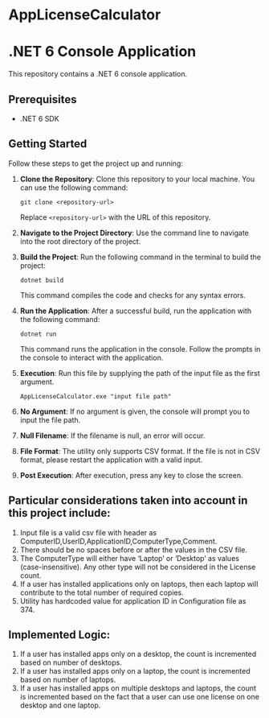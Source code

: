 # AppLicenseCalculator

# .NET 6 Console Application

This repository contains a .NET 6 console application.

## Prerequisites

- .NET 6 SDK

## Getting Started

Follow these steps to get the project up and running:

1. **Clone the Repository**: Clone this repository to your local machine. You can use the following command:
    ```
    git clone <repository-url>
    ```
    Replace `<repository-url>` with the URL of this repository.

2. **Navigate to the Project Directory**: Use the command line to navigate into the root directory of the project.

3. **Build the Project**: Run the following command in the terminal to build the project:
    ```
    dotnet build
    ```
    This command compiles the code and checks for any syntax errors.

4. **Run the Application**: After a successful build, run the application with the following command:
    ```
    dotnet run
    ```
    This command runs the application in the console. Follow the prompts in the console to interact with the application.

5. **Execution**: Run this file by supplying the path of the input file as the first argument.
    ```
    AppLicenseCalculator.exe "input file path"
    ```
6. **No Argument**: If no argument is given, the console will prompt you to input the file path.
7. **Null Filename**: If the filename is null, an error will occur.
8. **File Format**: The utility only supports CSV format. If the file is not in CSV format, please restart the application with a valid input.
9. **Post Execution**: After execution, press any key to close the screen.

Particular considerations taken into account in this project include:
-------------------------------------------------------------------------
1. Input file is a valid csv file with header as ComputerID,UserID,ApplicationID,ComputerType,Comment.
2. There should be no spaces before or after the values in the CSV file.
3. The ComputerType will either have ‘Laptop’ or ‘Desktop’ as values (case-insensitive). Any other type will not be considered in the License count.
4. If a user has installed applications only on laptops, then each laptop will contribute to the total number of required copies. 
5. Utility has hardcoded value for application ID in Configuration file as 374.

Implemented Logic:
--------------------------
1. If a user has installed apps only on a desktop, the count is incremented based on number of desktops.
2. If a user has installed apps only on a laptop, the count is incremented based on number of laptops.
3. If a user has installed apps on multiple desktops and laptops, the count is incremented based on the fact that a user can use one license on one desktop and one laptop.
